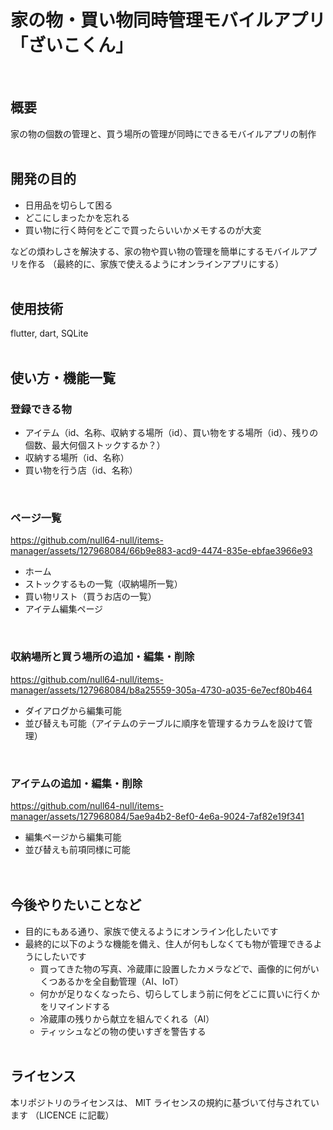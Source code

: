 # 家の物・買い物同時管理モバイルアプリ「ざいこくん」
<br>

## 概要
家の物の個数の管理と、買う場所の管理が同時にできるモバイルアプリの制作
<br><br>

## 開発の目的
- 日用品を切らして困る
- どこにしまったかを忘れる
- 買い物に行く時何をどこで買ったらいいかメモするのが大変

などの煩わしさを解決する、家の物や買い物の管理を簡単にするモバイルアプリを作る
（最終的に、家族で使えるようにオンラインアプリにする）
<br><br>

## 使用技術
flutter, dart, SQLite
<br><br>

## 使い方・機能一覧
### 登録できる物
- アイテム（id、名称、収納する場所（id）、買い物をする場所（id）、残りの個数、最大何個ストックするか？）
- 収納する場所（id、名称）
- 買い物を行う店（id、名称）
<br>

### ページ一覧
https://github.com/null64-null/items-manager/assets/127968084/66b9e883-acd9-4474-835e-ebfae3966e93
- ホーム
- ストックするもの一覧（収納場所一覧）
- 買い物リスト（買うお店の一覧）
- アイテム編集ページ
<br>

### 収納場所と買う場所の追加・編集・削除
https://github.com/null64-null/items-manager/assets/127968084/b8a25559-305a-4730-a035-6e7ecf80b464
- ダイアログから編集可能
- 並び替えも可能（アイテムのテーブルに順序を管理するカラムを設けて管理）
<br>

### アイテムの追加・編集・削除
https://github.com/null64-null/items-manager/assets/127968084/5ae9a4b2-8ef0-4e6a-9024-7af82e19f341
- 編集ページから編集可能
- 並び替えも前項同様に可能
<br><br><br>


## 今後やりたいことなど
* 目的にもある通り、家族で使えるようにオンライン化したいです
* 最終的に以下のような機能を備え、住人が何もしなくても物が管理できるようにしたいです
  * 買ってきた物の写真、冷蔵庫に設置したカメラなどで、画像的に何がいくつあるかを全自動管理（AI、IoT）
  * 何かが足りなくなったら、切らしてしまう前に何をどこに買いに行くかをリマインドする
  * 冷蔵庫の残りから献立を組んでくれる（AI）
  * ティッシュなどの物の使いすぎを警告する
<br><br>

## ライセンス
本リポジトリのライセンスは、 MIT ライセンスの規約に基づいて付与されています
（LICENCE に記載）
